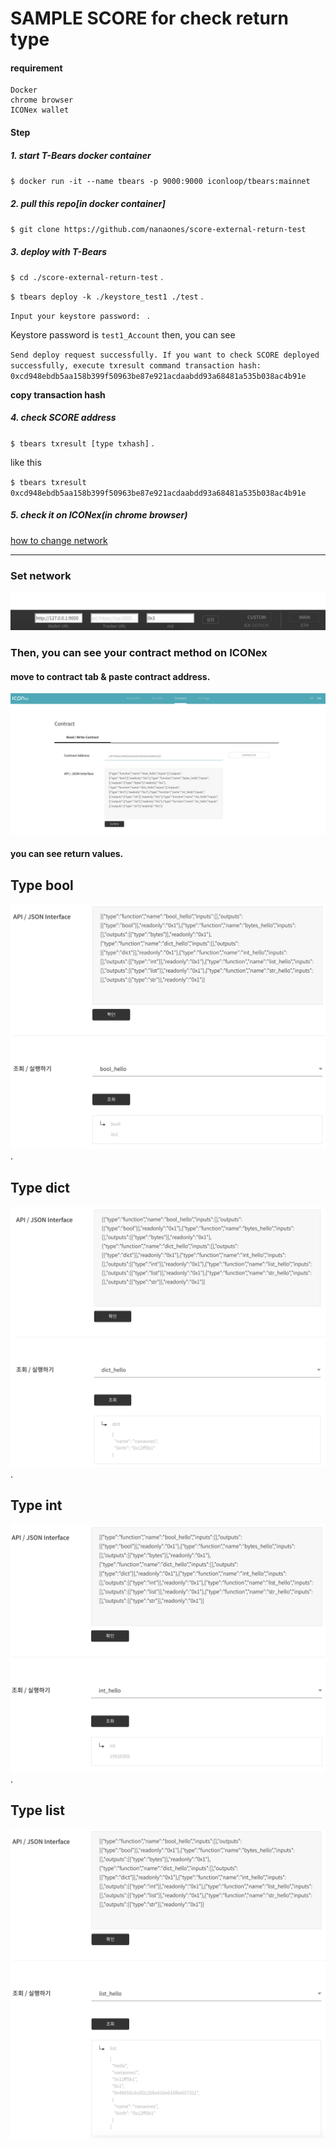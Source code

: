 
# SAMPLE SCORE for check return type

#### requirement 
```
Docker
chrome browser
ICONex wallet
```

#### Step
##### 1. start T-Bears docker container
`$ docker run -it --name tbears -p 9000:9000 iconloop/tbears:mainnet`  
##### 2. pull this repo[in docker container]
`$ git clone https://github.com/nanaones/score-external-return-test`
##### 3. deploy with T-Bears
`$ cd ./score-external-return-test` . 

`$ tbears deploy -k ./keystore_test1 ./test` . 

`Input your keystore password: ` . 

Keystore password is `test1_Account`
then, you can see


``
Send deploy request successfully.
If you want to check SCORE deployed successfully, execute txresult command
transaction hash: 0xcd948ebdb5aa158b399f50963be87e921acdaabdd93a68481a535b038ac4b91e
``
  
  
**copy transaction hash**


##### 4. check SCORE address
   `$ tbears txresult [type txhash]` . 
   
   like this  
   
   `$ tbears txresult 0xcd948ebdb5aa158b399f50963be87e921acdaabdd93a68481a535b038ac4b91e`

##### 5. check it on ICONex(in chrome browser)
   [how to change network](https://www.icondev.io/docs/how-to-change-network-in-iconex)


---

 ### Set network
 ![img](/pic/icon.png)



 ### Then, you can see your contract method on ICONex

 #### move to contract tab & paste contract address.  
 
 ![img](/pic/contract.png)



 #### you can see return values.  
 
 ## Type bool
 ![img](/pic/bool.png) . 
 
 ## Type dict
 ![img](/pic/dict.png) . 
 
 ## Type int
 ![img](/pic/int.png) . 
 
 ## Type list
 ![img](/pic/list.png)

